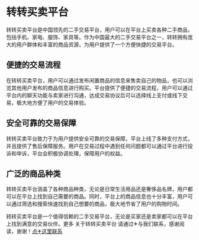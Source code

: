 # 转转买卖平台

转转买卖平台是中国领先的二手交易平台，用户可以在平台上买卖各种二手商品，包括手机、家电、服饰、家具等。作为中国最大的二手交易平台之一，转转拥有庞大的用户群体和丰富的商品资源，为用户提供了一个方便快捷的交易平台。

## 便捷的交易流程

在转转买卖平台，用户可以通过发布闲置商品的信息来售卖自己的物品，也可以浏览其他用户发布的商品信息进行购买。平台提供了便捷的交易流程，用户可以通过平台内的聊天功能与卖家进行沟通，达成交易协议后可以选择线上支付或线下交易，极大地方便了用户的交易体验。

## 安全可靠的交易保障

转转买卖平台致力于为用户提供安全可靠的交易保障，平台上线了多种支付方式，并且提供了售后保障服务。用户在交易过程中遇到任何问题都可以通过平台进行投诉和申诉，平台会积极协调处理，保障用户的权益。

## 广泛的商品种类

转转买卖平台涵盖了各种商品种类，无论是日常生活用品还是奢侈品名牌，用户都可以在平台上找到自己需要的商品。同时，平台上的商品信息也十分丰富，用户可以通过筛选和搜索快速找到自己想要的商品，极大地节省了用户的购物时间。

转转买卖平台是一个值得信赖的二手交易平台，无论是买家还是卖家都可以在平台上找到满意的交易伙伴。更多 关于转转买卖平台 请通过✈与我们联系，感谢阅读，谢谢！[点✈这里联系](https://ss.k02.cc)